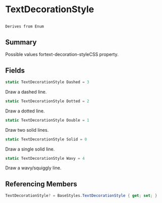 # TextDecorationStyle

## 
```c#
Derives from Enum
```

## Summary

Possible values fortext-decoration-styleCSS property.
## Fields

```c#
static TextDecorationStyle Dashed = 3
```
Draw a dashed line.
```c#
static TextDecorationStyle Dotted = 2
```
Draw a dotted line.
```c#
static TextDecorationStyle Double = 1
```
Draw two solid lines.
```c#
static TextDecorationStyle Solid = 0
```
Draw a single solid line.
```c#
static TextDecorationStyle Wavy = 4
```
Draw a wavy/squiggly line.
## Referencing Members

```c#
TextDecorationStyle? = BaseStyles.TextDecorationStyle { get; set; } 
```
